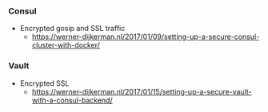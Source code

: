 ### Consul

- Encrypted gosip and SSL traffic
  - https://werner-dijkerman.nl/2017/01/09/setting-up-a-secure-consul-cluster-with-docker/

### Vault

- Encrypted SSL
  - https://werner-dijkerman.nl/2017/01/15/setting-up-a-secure-vault-with-a-consul-backend/
